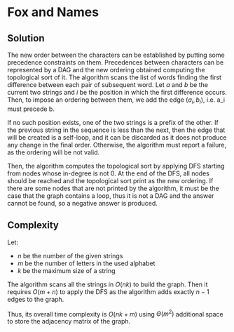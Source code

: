 # Fox and Names

## Solution

The new order between the characters can be established by putting some precedence constraints on them. Precedences between characters can be represented by a DAG and the new ordering obtained computing the topological sort of it.
The algorithm scans the list of words finding the first difference between each pair of subsequent word. Let $a$ and $b$ be the current two strings and $i$ be the position in which the first difference occurs. Then, to impose an ordering between them, we add the edge $(a_i, b_i)$, i.e. a_i must precede b.

If no such position exists, one of the two strings is a prefix of the other. If the previous string in the sequence is less than the next, then the edge that will be created is a self-loop, and it can be discarded as it does not produce any change in the final order. Otherwise, the algorithm must report a failure, as the ordering will be not valid.

Then, the algorithm computes the topological sort by applying DFS starting from nodes whose in-degree is not 0. At the end of the DFS, all nodes should be reached and the topological sort print as the new ordering. If there are some nodes that are not printed by the algorithm, it must be the case that the graph contains a loop, thus it is not a DAG and the answer cannot be found, so a negative answer is produced.

## Complexity

Let:

- $n$ be the number of the given strings
- $m$ be the number of letters in the used alphabet
- $k$ be the maximum size of a string

The algorithm scans all the strings in $O(nk)$ to build the graph. Then it requires $O(m + n)$ to apply the DFS as the algorithm adds exactly $n - 1$ edges to the graph.

Thus, its overall time complexity is $O(nk + m)$ using $\Theta(m^2)$ additional space to store the adjacency matrix of the graph.